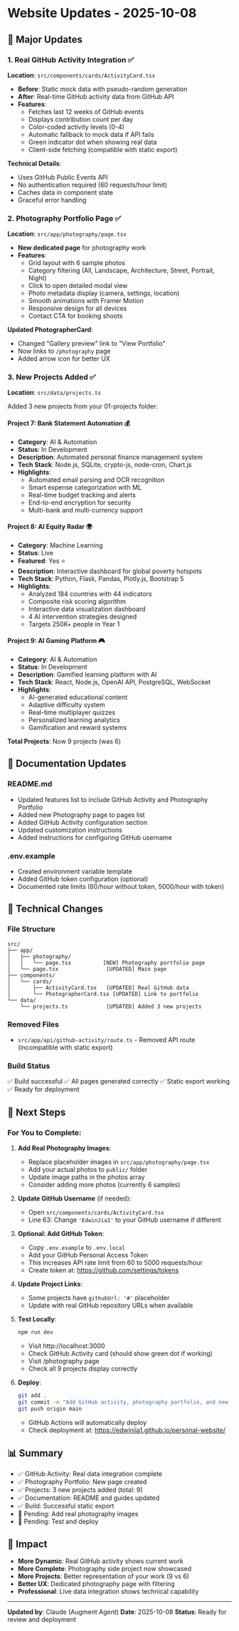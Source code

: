 # Website Updates - 2025-10-08

## 🎉 Major Updates

### 1. Real GitHub Activity Integration ✅
**Location**: `src/components/cards/ActivityCard.tsx`

- **Before**: Static mock data with pseudo-random generation
- **After**: Real-time GitHub activity data from GitHub API
- **Features**:
  - Fetches last 12 weeks of GitHub events
  - Displays contribution count per day
  - Color-coded activity levels (0-4)
  - Automatic fallback to mock data if API fails
  - Green indicator dot when showing real data
  - Client-side fetching (compatible with static export)

**Technical Details**:
- Uses GitHub Public Events API
- No authentication required (60 requests/hour limit)
- Caches data in component state
- Graceful error handling

### 2. Photography Portfolio Page ✅
**Location**: `src/app/photography/page.tsx`

- **New dedicated page** for photography work
- **Features**:
  - Grid layout with 6 sample photos
  - Category filtering (All, Landscape, Architecture, Street, Portrait, Night)
  - Click to open detailed modal view
  - Photo metadata display (camera, settings, location)
  - Smooth animations with Framer Motion
  - Responsive design for all devices
  - Contact CTA for booking shoots

**Updated PhotographerCard**:
- Changed "Gallery preview" link to "View Portfolio"
- Now links to `/photography` page
- Added arrow icon for better UX

### 3. New Projects Added ✅
**Location**: `src/data/projects.ts`

Added 3 new projects from your 01-projects folder:

#### Project 7: Bank Statement Automation 💰
- **Category**: AI & Automation
- **Status**: In Development
- **Description**: Automated personal finance management system
- **Tech Stack**: Node.js, SQLite, crypto-js, node-cron, Chart.js
- **Highlights**:
  - Automated email parsing and OCR recognition
  - Smart expense categorization with ML
  - Real-time budget tracking and alerts
  - End-to-end encryption for security
  - Multi-bank and multi-currency support

#### Project 8: AI Equity Radar 🌍
- **Category**: Machine Learning
- **Status**: Live
- **Featured**: Yes ⭐
- **Description**: Interactive dashboard for global poverty hotspots
- **Tech Stack**: Python, Flask, Pandas, Plotly.js, Bootstrap 5
- **Highlights**:
  - Analyzed 184 countries with 44 indicators
  - Composite risk scoring algorithm
  - Interactive data visualization dashboard
  - 4 AI intervention strategies designed
  - Targets 250K+ people in Year 1

#### Project 9: AI Gaming Platform 🎮
- **Category**: AI & Automation
- **Status**: In Development
- **Description**: Gamified learning platform with AI
- **Tech Stack**: React, Node.js, OpenAI API, PostgreSQL, WebSocket
- **Highlights**:
  - AI-generated educational content
  - Adaptive difficulty system
  - Real-time multiplayer quizzes
  - Personalized learning analytics
  - Gamification and reward systems

**Total Projects**: Now 9 projects (was 6)

## 📝 Documentation Updates

### README.md
- Updated features list to include GitHub Activity and Photography Portfolio
- Added new Photography page to pages list
- Added GitHub Activity configuration section
- Updated customization instructions
- Added instructions for configuring GitHub username

### .env.example
- Created environment variable template
- Added GitHub token configuration (optional)
- Documented rate limits (60/hour without token, 5000/hour with token)

## 🔧 Technical Changes

### File Structure
```
src/
├── app/
│   ├── photography/
│   │   └── page.tsx          [NEW] Photography portfolio page
│   └── page.tsx               [UPDATED] Main page
├── components/
│   └── cards/
│       ├── ActivityCard.tsx   [UPDATED] Real GitHub data
│       └── PhotographerCard.tsx [UPDATED] Link to portfolio
└── data/
    └── projects.ts            [UPDATED] Added 3 new projects
```

### Removed Files
- `src/app/api/github-activity/route.ts` - Removed API route (incompatible with static export)

### Build Status
✅ Build successful
✅ All pages generated correctly
✅ Static export working
✅ Ready for deployment

## 🚀 Next Steps

### For You to Complete:

1. **Add Real Photography Images**:
   - Replace placeholder images in `src/app/photography/page.tsx`
   - Add your actual photos to `public/` folder
   - Update image paths in the photos array
   - Consider adding more photos (currently 6 samples)

2. **Update GitHub Username** (if needed):
   - Open `src/components/cards/ActivityCard.tsx`
   - Line 63: Change `'EdwinJia1'` to your GitHub username if different

3. **Optional: Add GitHub Token**:
   - Copy `.env.example` to `.env.local`
   - Add your GitHub Personal Access Token
   - This increases API rate limit from 60 to 5000 requests/hour
   - Create token at: https://github.com/settings/tokens

4. **Update Project Links**:
   - Some projects have `githubUrl: '#'` placeholder
   - Update with real GitHub repository URLs when available

5. **Test Locally**:
   ```bash
   npm run dev
   ```
   - Visit http://localhost:3000
   - Check GitHub Activity card (should show green dot if working)
   - Visit /photography page
   - Check all 9 projects display correctly

6. **Deploy**:
   ```bash
   git add .
   git commit -m "Add GitHub activity, photography portfolio, and new projects"
   git push origin main
   ```
   - GitHub Actions will automatically deploy
   - Check deployment at: https://edwinjia1.github.io/personal-website/

## 📊 Summary

- ✅ GitHub Activity: Real data integration complete
- ✅ Photography Portfolio: New page created
- ✅ Projects: 3 new projects added (total: 9)
- ✅ Documentation: README and guides updated
- ✅ Build: Successful static export
- 🔄 Pending: Add real photography images
- 🔄 Pending: Test and deploy

## 🎯 Impact

- **More Dynamic**: Real GitHub activity shows current work
- **More Complete**: Photography side project now showcased
- **More Projects**: Better representation of your work (9 vs 6)
- **Better UX**: Dedicated photography page with filtering
- **Professional**: Live data integration shows technical capability

---

**Updated by**: Claude (Augment Agent)
**Date**: 2025-10-08
**Status**: Ready for review and deployment

